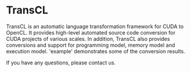 # TransCL

TransCL is an automatic language transformation framework for CUDA to OpenCL. It provides high-level automated source code conversion for CUDA projects of various scales. In addition, TransCL also provides conversions and support for programming model, memory model and execution model. 'example' demonstrates some of the conversion results.

If you have any questions, please contact us.
